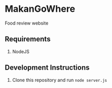 
# MakanGoWhere
Food review website

## Requirements
1) NodeJS

## Development Instructions
1) Clone this repository and run `node server.js`
